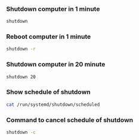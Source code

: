 ### Shutdown computer in 1 minute

```sh
shutdown
```

### Reboot computer in 1 minute

```sh
shutdown -r
```

### Shutdown computer in 20 minute

```sh
shutdown 20
```

### Show schedule of shutdown

```sh
cat /run/systemd/shutdown/scheduled
```

### Command to cancel schedule of shutdown

```sh
shutdown -c
```
